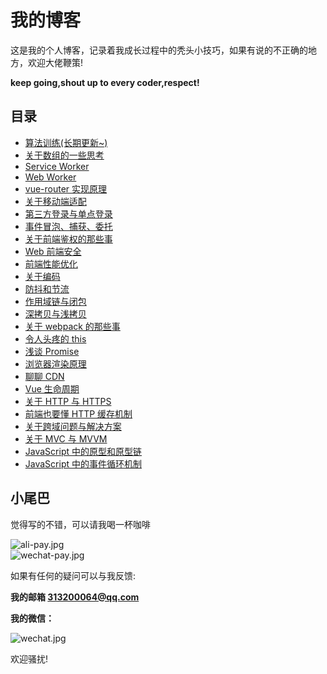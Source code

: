 # 我的博客

这是我的个人博客，记录着我成长过程中的秃头小技巧，如果有说的不正确的地方，欢迎大佬鞭策!

**keep going,shout up to every coder,respect!**

## 目录

- [算法训练(长期更新~)](/blog/articles/algorithm-01.html)
- [关于数组的一些思考](/blog/articles/about-array-01.html)
- [Service Worker](/blog/articles/service-worker-01.html)
- [Web Worker](/blog/articles/web-worker-01.html)
- [vue-router 实现原理 ](/blog/articles/vue-router-principle-01.html)
- [关于移动端适配](/blog/articles/mobile-adaptation-01.html)
- [第三方登录与单点登录](/blog/articles/login-mode-01.html)
- [事件冒泡、捕获、委托](/blog/articles/event-01.html)
- [关于前端鉴权的那些事](/blog/articles/cookie-session-token-webstorage-01.html)
- [Web 前端安全](/blog/articles/web-security-01.html)
- [前端性能优化](/blog/articles/performance-optimization-01.html)
- [关于编码](/blog/articles/encoded-01.html)
- [防抖和节流](/blog/articles/debounce-throttle-01.html)
- [作用域链与闭包](/blog/articles/scope-chain-closure-01.html)
- [深拷贝与浅拷贝](/blog/articles/shallow-clone-deep-clone-01.html)
- [关于 webpack 的那些事](/blog/articles/webpack-01.html)
- [令人头疼的 this ](/blog/articles/this-01.html)
- [浅谈 Promise](/blog/articles/javascript-promise-01.html)
- [浏览器渲染原理](/blog/articles/browser-rendering-principle-01.html)
- [聊聊 CDN](/blog/articles/cdn-01.html)
- [Vue 生命周期](/blog/articles/vue-lifecycle-01.html)
- [关于 HTTP 与 HTTPS](/blog/articles/http-https-01.html)
- [前端也要懂 HTTP 缓存机制](/blog/articles/http-cache-01.html)
- [关于跨域问题与解决方案](/blog/articles/cross-domain-01.html)
- [关于 MVC 与 MVVM](/blog/articles/mvc-mvvm-01.html)
- [JavaScript 中的原型和原型链](/blog/articles/javascript-prototype-01.html)
- [JavaScript 中的事件循环机制](/blog/articles/javascript-event-loop-01.htm)

## 小尾巴

觉得写的不错，可以请我喝一杯咖啡

![ali-pay.jpg](/blog/img/ali-pay.jpg)  
![wechat-pay.jpg](/blog/img/wechat-pay.jpg)

如果有任何的疑问可以与我反馈:

**我的邮箱 313200064@qq.com**

**我的微信：**

![wechat.jpg](/blog/img/wechat.jpg)

欢迎骚扰!
